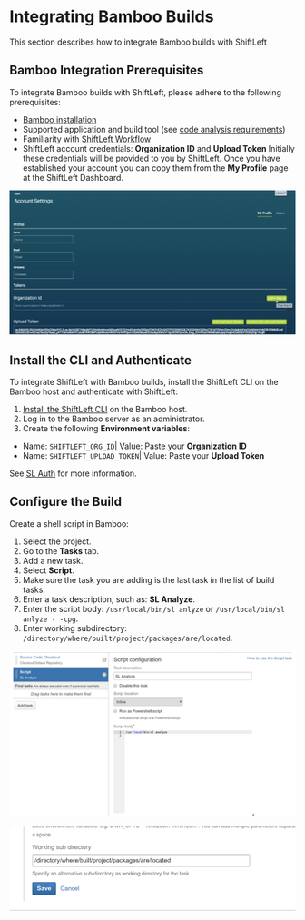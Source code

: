 # Integrating Bamboo Builds

This section describes how to integrate Bamboo builds with ShiftLeft

## Bamboo Integration Prerequisites

To integrate Bamboo builds with ShiftLeft, please adhere to the following prerequisites:

- [Bamboo installation](https://confluence.atlassian.com/bamboo/bamboo-installation-guide-289276785.html)
- Supported application and build tool (see [code analysis requirements](doc:requirements#section-code-analysis-requirements))
- Familiarity with [ShiftLeft Workflow](doc:getting-started#section-shiftleft-workflow) 
- ShiftLeft account credentials: **Organization ID** and **Upload Token**
Initially these credentials will be provided to you by ShiftLeft. Once you have established your account you can copy them from the **My Profile** page at the ShiftLeft Dashboard.

![Get ShiftLeft Account Credentials](copy-org.png)

## Install the CLI and Authenticate

To integrate ShiftLeft with Bamboo builds, install the ShiftLeft CLI on the Bamboo host and authenticate with ShiftLeft:

1. [Install the ShiftLeft CLI](doc:cli#section-installation) on the Bamboo host.
2. Log in to the Bamboo server as an administrator. 
3. Create the following **Environment variables**:
 * Name: `SHIFTLEFT_ORG_ID`| Value: Paste your **Organization ID**
 * Name: `SHIFTLEFT_UPLOAD_TOKEN`| Value: Paste your **Upload Token**

See [SL Auth](doc:auth) for more information.

## Configure the Build

Create a shell script in Bamboo:

1. Select the project.
2. Go to the **Tasks** tab.
3. Add a new task.
4. Select **Script**.
5. Make sure the task you are adding is the last task in the list of build tasks.
6. Enter a task description, such as: **SL Analyze**.
7. Enter the script body: `/usr/local/bin/sl anlyze` or `/usr/local/bin/sl anlyze - -cpg`.
8. Enter working subdirectory: `/directory/where/built/project/packages/are/located`.

![Bamboo Integration Part 1 of 2](bamboo1.png)

![Bamboo Integration Part 2 of 2](bamboo2.png)
